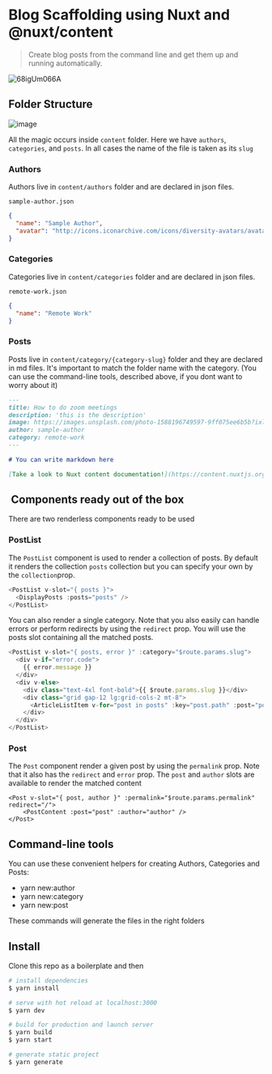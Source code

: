 # Blog Scaffolding using Nuxt and @nuxt/content

> Create blog posts from the command line and get them up and running automatically.

![68igUm066A](https://user-images.githubusercontent.com/12644599/83974499-f0ddba80-a8ed-11ea-996b-7374f26f2b4f.gif)


## Folder Structure
![image](https://user-images.githubusercontent.com/12644599/83972297-a6554180-a8df-11ea-863c-e2ca322892ca.png)

All the magic occurs inside `content` folder. Here we have `authors`, `categories`, and `posts`. In all cases the name of the file is taken as its `slug`

### Authors
Authors live in `content/authors` folder and are declared in json files.

`sample-author.json`

```json
{
  "name": "Sample Author",
  "avatar": "http://icons.iconarchive.com/icons/diversity-avatars/avatars/256/batman-icon.png"
}
```

### Categories
Categories live in `content/categories` folder and are declared in json files.

`remote-work.json`
```json
{
  "name": "Remote Work"
}
```

### Posts
Posts live in `content/category/{category-slug}` folder and they are declared in md files. It's important to match the folder name with the category. (You can use the command-line tools, described above, if you dont want to worry about it)

```md
---
title: How to do zoom meetings
description: 'this is the description'
image: https://images.unsplash.com/photo-1588196749597-9ff075ee6b5b?ixlib=rb-1.2.1&amp;ixid=eyJhcHBfaWQiOjEyMDd9&amp;auto=format&amp;fit=crop&amp;w=1934&amp;q=80
author: sample-author
category: remote-work
---

# You can write markdown here

[Take a look to Nuxt content documentation!](https://content.nuxtjs.org/writing)

```

##  Components ready out of the box
There are two renderless components ready to be used

### PostList

The `PostList` component is used to render a collection of posts. By default it renders the collection `posts` collection but you can specify your own by the `collection`prop.

```javascript
<PostList v-slot="{ posts }">
  <DisplayPosts :posts="posts" />
</PostList>
```
You can also render a single category. Note that you also easily can handle errors or perform redirects by using the `redirect` prop.
You will use the posts slot containing all the matched posts.

```javascript
<PostList v-slot="{ posts, error }" :category="$route.params.slug">
  <div v-if="error.code">
    {{ error.message }}
  </div>
  <div v-else>
    <div class="text-4xl font-bold">{{ $route.params.slug }}</div>
    <div class="grid gap-12 lg:grid-cols-2 mt-8">
      <ArticleListItem v-for="post in posts" :key="post.path" :post="post" />
    </div>
  </div>
</PostList>
```

### Post

The `Post` component render a given post by using the `permalink` prop. Note that it also has the `redirect` and `error` prop.
The `post` and `author` slots are available to render the matched content

```
<Post v-slot="{ post, author }" :permalink="$route.params.permalink" redirect="/">
    <PostContent :post="post" :author="author" />
</Post>
```

## Command-line tools

You can use these convenient helpers for creating Authors, Categories and Posts:

- yarn new:author
- yarn new:category
- yarn new:post

These commands will generate the files in the right folders

## Install

Clone this repo as a boilerplate and then

```bash
# install dependencies
$ yarn install

# serve with hot reload at localhost:3000
$ yarn dev

# build for production and launch server
$ yarn build
$ yarn start

# generate static project
$ yarn generate
```
